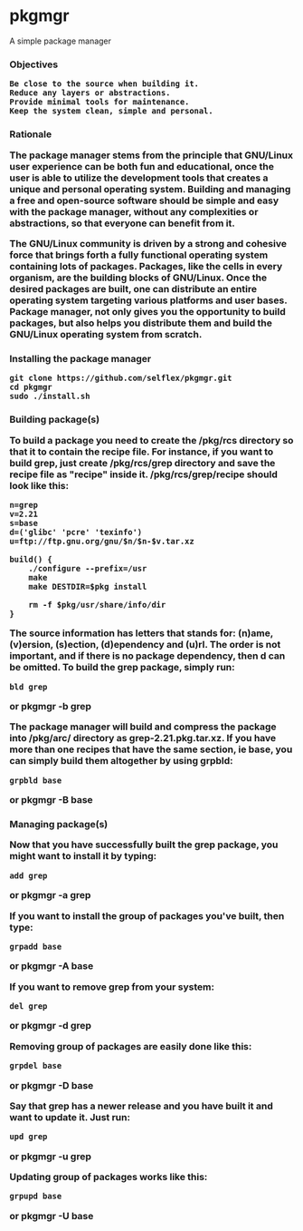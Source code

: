 # pkgmgr
A simple package manager

<h3>Objectives

	Be close to the source when building it.
	Reduce any layers or abstractions.
	Provide minimal tools for maintenance.
	Keep the system clean, simple and personal.

<h3>Rationale

The package manager stems from the principle that GNU/Linux user experience can be both fun and educational, once the user is able to utilize the development tools that creates a unique and personal operating system. Building and managing a free and open-source software should be simple and easy with the package manager, without any complexities or abstractions, so that everyone can benefit from it.

The GNU/Linux community is driven by a strong and cohesive force that brings forth a fully functional operating system containing lots of packages. Packages, like the cells in every organism, are the building blocks of GNU/Linux. Once the desired packages are built, one can distribute an entire operating system targeting various platforms and user bases. Package manager, not only gives you the opportunity to build packages, but also helps you distribute them and build the GNU/Linux operating system from scratch.

<h3>Installing the package manager

	git clone https://github.com/selflex/pkgmgr.git
	cd pkgmgr
	sudo ./install.sh

<h3>Building package(s)

To build a package you need to create the /pkg/rcs directory so that it to contain the recipe file. For instance, if you want to build grep, just create /pkg/rcs/grep directory and save the recipe file as "recipe" inside it. /pkg/rcs/grep/recipe should look like this:

	n=grep
	v=2.21
	s=base
	d=('glibc' 'pcre' 'texinfo')
	u=ftp://ftp.gnu.org/gnu/$n/$n-$v.tar.xz

	build() {
    	./configure --prefix=/usr
    	make
    	make DESTDIR=$pkg install

	    rm -f $pkg/usr/share/info/dir
	}

The source information has letters that stands for: (n)ame, (v)ersion, (s)ection, (d)ependency and (u)rl. The order is not important, and if there is no package dependency, then d can be omitted. To build the grep package, simply run:

	bld grep
or
	pkgmgr -b grep

The package manager will build and compress the package into /pkg/arc/ directory as grep-2.21.pkg.tar.xz. If you have more than one recipes that have the same section, ie base, you can simply build them altogether by using grpbld:

	grpbld base
or
	pkgmgr -B base

<h3>Managing package(s)

Now that you have successfully built the grep package, you might want to install it by typing:

	add grep
or
	pkgmgr -a grep

If you want to install the group of packages you've built, then type:

	grpadd base
or
	pkgmgr -A base

If you want to remove grep from your system:

	del grep
or
	pkgmgr -d grep

Removing group of packages are easily done like this:

	grpdel base
or
	pkgmgr -D base

Say that grep has a newer release and you have built it and want to update it. Just run:

	upd grep
or
	pkgmgr -u grep

Updating group of packages works like this:

	grpupd base
or
	pkgmgr -U base
